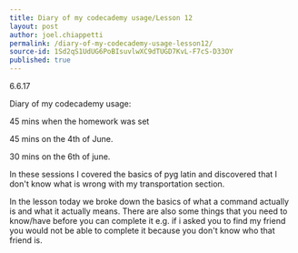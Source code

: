 ```yaml
---
title: Diary of my codecademy usage/Lesson 12
layout: post
author: joel.chiappetti
permalink: /diary-of-my-codecademy-usage-lesson12/
source-id: 1Sd2qS1UdUG6PoBIsuvlwXC9dTUGD7KvL-F7cS-D33OY
published: true
---
```

6.6.17

Diary of my codecademy usage:

45 mins when the homework was set

45 mins on the 4th of June.

30 mins on the 6th of june.

In these sessions I covered the basics of pyg latin and discovered that I don't know what is wrong with my transportation section.

In the lesson today we broke down the basics of what a command actually is and what it actually means. There are also some things that you need to know/have before you can complete it e.g. if i asked you to find my friend you would not be able to complete it because you don't know who that friend is.


